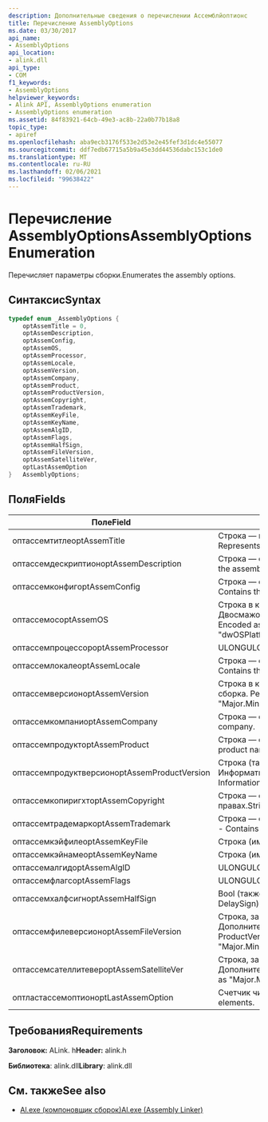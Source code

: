 ```yaml
---
description: Дополнительные сведения о перечислении Ассемблйоптионс
title: Перечисление AssemblyOptions
ms.date: 03/30/2017
api_name:
- AssemblyOptions
api_location:
- alink.dll
api_type:
- COM
f1_keywords:
- AssemblyOptions
helpviewer_keywords:
- Alink API, AssemblyOptions enumeration
- AssemblyOptions enumeration
ms.assetid: 84f83921-64cb-49e3-ac8b-22a0b77b18a8
topic_type:
- apiref
ms.openlocfilehash: aba9ecb3176f533e2d53e2e45fef3d1dc4e55077
ms.sourcegitcommit: ddf7edb67715a5b9a45e3dd44536dabc153c1de0
ms.translationtype: MT
ms.contentlocale: ru-RU
ms.lasthandoff: 02/06/2021
ms.locfileid: "99638422"
---
```

# <a name="assemblyoptions-enumeration"></a><span data-ttu-id="23de9-103">Перечисление AssemblyOptions</span><span class="sxs-lookup"><span data-stu-id="23de9-103">AssemblyOptions Enumeration</span></span>

<span data-ttu-id="23de9-104">Перечисляет параметры сборки.</span><span class="sxs-lookup"><span data-stu-id="23de9-104">Enumerates the assembly options.</span></span>  
  
## <a name="syntax"></a><span data-ttu-id="23de9-105">Синтаксис</span><span class="sxs-lookup"><span data-stu-id="23de9-105">Syntax</span></span>  
  
```cpp  
typedef enum _AssemblyOptions {  
    optAssemTitle = 0,  
    optAssemDescription,  
    optAssemConfig,  
    optAssemOS,  
    optAssemProcessor,  
    optAssemLocale,  
    optAssemVersion,  
    optAssemCompany,  
    optAssemProduct,  
    optAssemProductVersion,  
    optAssemCopyright,  
    optAssemTrademark,  
    optAssemKeyFile,  
    optAssemKeyName,  
    optAssemAlgID,  
    optAssemFlags,  
    optAssemHalfSign,  
    optAssemFileVersion,  
    optAssemSatelliteVer,  
    optLastAssemOption  
}   AssemblyOptions;  
```  
  
## <a name="fields"></a><span data-ttu-id="23de9-106">Поля</span><span class="sxs-lookup"><span data-stu-id="23de9-106">Fields</span></span>  
  
|<span data-ttu-id="23de9-107">Поле</span><span class="sxs-lookup"><span data-stu-id="23de9-107">Field</span></span>|<span data-ttu-id="23de9-108">Описание</span><span class="sxs-lookup"><span data-stu-id="23de9-108">Description</span></span>|  
|-----------|-----------------|  
|<span data-ttu-id="23de9-109">оптассемтитле</span><span class="sxs-lookup"><span data-stu-id="23de9-109">optAssemTitle</span></span>|<span data-ttu-id="23de9-110">Строка — представляет заголовок сборки.</span><span class="sxs-lookup"><span data-stu-id="23de9-110">String - Represents the assembly title.</span></span>|  
|<span data-ttu-id="23de9-111">оптассемдескриптион</span><span class="sxs-lookup"><span data-stu-id="23de9-111">optAssemDescription</span></span>|<span data-ttu-id="23de9-112">Строка — содержит описание сборки.</span><span class="sxs-lookup"><span data-stu-id="23de9-112">String - Contains the assembly description.</span></span>|  
|<span data-ttu-id="23de9-113">оптассемконфиг</span><span class="sxs-lookup"><span data-stu-id="23de9-113">optAssemConfig</span></span>|<span data-ttu-id="23de9-114">Строка — содержит конфигурацию сборки.</span><span class="sxs-lookup"><span data-stu-id="23de9-114">String - Contains the assembly configuration.</span></span>|  
|<span data-ttu-id="23de9-115">оптассемос</span><span class="sxs-lookup"><span data-stu-id="23de9-115">optAssemOS</span></span>|<span data-ttu-id="23de9-116">Строка в кодировке: "Двосплатформид. Двосмажорверсион. Двосминорверсион".</span><span class="sxs-lookup"><span data-stu-id="23de9-116">String - Encoded as: "dwOSPlatformId.dwOSMajorVersion.dwOSMinorVersion".</span></span>|  
|<span data-ttu-id="23de9-117">оптассемпроцессор</span><span class="sxs-lookup"><span data-stu-id="23de9-117">optAssemProcessor</span></span>|<span data-ttu-id="23de9-118">ULONG</span><span class="sxs-lookup"><span data-stu-id="23de9-118">ULONG</span></span>|  
|<span data-ttu-id="23de9-119">оптассемлокале</span><span class="sxs-lookup"><span data-stu-id="23de9-119">optAssemLocale</span></span>|<span data-ttu-id="23de9-120">Строка — содержит языковой стандарт сборки.</span><span class="sxs-lookup"><span data-stu-id="23de9-120">String - Contains the assembly locale.</span></span>|  
|<span data-ttu-id="23de9-121">оптассемверсион</span><span class="sxs-lookup"><span data-stu-id="23de9-121">optAssemVersion</span></span>|<span data-ttu-id="23de9-122">Строка в кодировке: "основная. Дополнительная. сборка. Редакция".</span><span class="sxs-lookup"><span data-stu-id="23de9-122">String - Encoded as: "Major.Minor.Build.Revision".</span></span>|  
|<span data-ttu-id="23de9-123">оптассемкомпани</span><span class="sxs-lookup"><span data-stu-id="23de9-123">optAssemCompany</span></span>|<span data-ttu-id="23de9-124">Строка — содержит компанию.</span><span class="sxs-lookup"><span data-stu-id="23de9-124">String - Contains the company.</span></span>|  
|<span data-ttu-id="23de9-125">оптассемпродукт</span><span class="sxs-lookup"><span data-stu-id="23de9-125">optAssemProduct</span></span>|<span data-ttu-id="23de9-126">Строка — содержит имя продукта.</span><span class="sxs-lookup"><span data-stu-id="23de9-126">String - Contains the product name.</span></span>|  
|<span data-ttu-id="23de9-127">оптассемпродуктверсион</span><span class="sxs-lookup"><span data-stu-id="23de9-127">optAssemProductVersion</span></span>|<span data-ttu-id="23de9-128">Строка (также известная как Информатионалверсион).</span><span class="sxs-lookup"><span data-stu-id="23de9-128">String (also known as InformationalVersion).</span></span>|  
|<span data-ttu-id="23de9-129">оптассемкопиригхт</span><span class="sxs-lookup"><span data-stu-id="23de9-129">optAssemCopyright</span></span>|<span data-ttu-id="23de9-130">Строка — содержит сведения об авторских правах.</span><span class="sxs-lookup"><span data-stu-id="23de9-130">String - Contains the copyright information.</span></span>|  
|<span data-ttu-id="23de9-131">оптассемтрадемарк</span><span class="sxs-lookup"><span data-stu-id="23de9-131">optAssemTrademark</span></span>|<span data-ttu-id="23de9-132">Строка — содержит сведения о товарном знаке.</span><span class="sxs-lookup"><span data-stu-id="23de9-132">String - Contains the trademark information.</span></span>|  
|<span data-ttu-id="23de9-133">оптассемкэйфиле</span><span class="sxs-lookup"><span data-stu-id="23de9-133">optAssemKeyFile</span></span>|<span data-ttu-id="23de9-134">Строка (имя файла).</span><span class="sxs-lookup"><span data-stu-id="23de9-134">String (file name).</span></span>|  
|<span data-ttu-id="23de9-135">оптассемкэйнаме</span><span class="sxs-lookup"><span data-stu-id="23de9-135">optAssemKeyName</span></span>|<span data-ttu-id="23de9-136">Строка (имя ключа).</span><span class="sxs-lookup"><span data-stu-id="23de9-136">String (The key name).</span></span>|  
|<span data-ttu-id="23de9-137">оптассемалгид</span><span class="sxs-lookup"><span data-stu-id="23de9-137">optAssemAlgID</span></span>|<span data-ttu-id="23de9-138">ULONG</span><span class="sxs-lookup"><span data-stu-id="23de9-138">ULONG</span></span>|  
|<span data-ttu-id="23de9-139">оптассемфлагс</span><span class="sxs-lookup"><span data-stu-id="23de9-139">optAssemFlags</span></span>|<span data-ttu-id="23de9-140">ULONG</span><span class="sxs-lookup"><span data-stu-id="23de9-140">ULONG</span></span>|  
|<span data-ttu-id="23de9-141">оптассемхалфсигн</span><span class="sxs-lookup"><span data-stu-id="23de9-141">optAssemHalfSign</span></span>|<span data-ttu-id="23de9-142">Bool (также называется DelaySign).</span><span class="sxs-lookup"><span data-stu-id="23de9-142">Bool (Also known as DelaySign).</span></span>|  
|<span data-ttu-id="23de9-143">оптассемфилеверсион</span><span class="sxs-lookup"><span data-stu-id="23de9-143">optAssemFileVersion</span></span>|<span data-ttu-id="23de9-144">Строка, закодированная как "основная. Дополнительная. сборка. Редакция"--то же, что и ProductVersion.</span><span class="sxs-lookup"><span data-stu-id="23de9-144">String - Encoded as "Major.Minor.Build.Revision"--same as ProductVersion.</span></span>|  
|<span data-ttu-id="23de9-145">оптассемсателлитевер</span><span class="sxs-lookup"><span data-stu-id="23de9-145">optAssemSatelliteVer</span></span>|<span data-ttu-id="23de9-146">Строка, закодированная как "основная. Дополнительная. сборка. Редакция".</span><span class="sxs-lookup"><span data-stu-id="23de9-146">String - Encoded as "Major.Minor.Build.Revision".</span></span>|  
|<span data-ttu-id="23de9-147">оптластассемоптион</span><span class="sxs-lookup"><span data-stu-id="23de9-147">optLastAssemOption</span></span>|<span data-ttu-id="23de9-148">Счетчик числа элементов.</span><span class="sxs-lookup"><span data-stu-id="23de9-148">A counter of the number of elements.</span></span>|  
  
## <a name="requirements"></a><span data-ttu-id="23de9-149">Требования</span><span class="sxs-lookup"><span data-stu-id="23de9-149">Requirements</span></span>  

 <span data-ttu-id="23de9-150">**Заголовок:** ALink. h</span><span class="sxs-lookup"><span data-stu-id="23de9-150">**Header:** alink.h</span></span>  
  
 <span data-ttu-id="23de9-151">**Библиотека**: alink.dll</span><span class="sxs-lookup"><span data-stu-id="23de9-151">**Library**: alink.dll</span></span>  
  
## <a name="see-also"></a><span data-ttu-id="23de9-152">См. также</span><span class="sxs-lookup"><span data-stu-id="23de9-152">See also</span></span>

- [<span data-ttu-id="23de9-153">Al.exe (компоновщик сборок)</span><span class="sxs-lookup"><span data-stu-id="23de9-153">Al.exe (Assembly Linker)</span></span>](../../tools/al-exe-assembly-linker.md)
